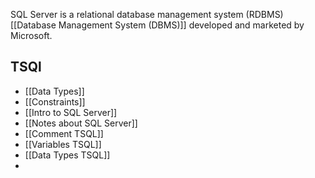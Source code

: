 SQL Server is a relational database management system (RDBMS) [[Database Management System (DBMS)]] developed and marketed by Microsoft.

## TSQl
- [[Data Types]]
- [[Constraints]]
- [[Intro to SQL Server]]
- [[Notes about SQL Server]]
- [[Comment TSQL]]
- [[Variables TSQL]]
- [[Data Types TSQL]]
- 

